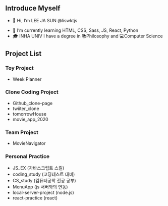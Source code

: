 ## Introduce Myself
- 👋 Hi, I’m LEE JA SUN  @liswktjs
<!--- 👀 I’m interested in web -->
- 🌱 I’m currently learning HTML, CSS, Sass, JS, React, Python
- 🎓 INHA UNIV I have a degree in 📚Philosophy and 💻Computer Science

<!--[![Hits](https://hits.seeyoufarm.com/api/count/incr/badge.svg?url=https%3A%2F%2Fgithub.com%2Fliswktjs%2Fhit-counter&count_bg=%2379C83D&title_bg=%23555555&icon=&icon_color=%23E7E7E7&title=hits&edge_flat=false)](https://hits.seeyoufarm.com)-->


## Project List

<h3>Toy Project</h3> 

* Week Planner 

<h3>Clone Coding Project</h3>

* Github_clone-page 
* twiiter_clone
* tomorrowHouse
* movie_app_2020 

<h3>Team Project</h3>

* MovieNavigator

<h3>Personal Practice</h3>

* JS_EX (자바스크립트 스킬)
* coding_study (코딩테스트 대비)
* CS_study (컴퓨터공학 전공 공부)
* MenuApp (js 서버와의 연동)
* local-server-project (node.js)
* react-practice (react)

<!--- 💞️ I’m looking to collaborate on ...
- 📫 How to reach me ...
-->
<!---
liswktjs/liswktjs is a ✨ special ✨ repository because its `README.md` (this file) appears on your GitHub profile.
You can click the Preview link to take a look at your changes.
--->
